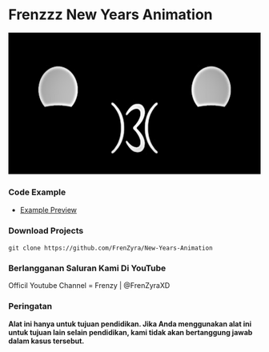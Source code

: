 # Frenzzz New Years Animation 
![](Frenz.png)


### Code Example

* [Example Preview](https://frenzyra.github.io/New-Years-Animation)

### Download Projects
```
git clone https://github.com/FrenZyra/New-Years-Animation
```
### Berlangganan Saluran Kami Di YouTube
Officil Youtube Channel = Frenzy | @FrenZyraXD
     
### Peringatan 

**Alat ini hanya untuk tujuan pendidikan. Jika Anda menggunakan alat ini untuk tujuan lain selain pendidikan, kami tidak akan bertanggung jawab dalam kasus tersebut.**
